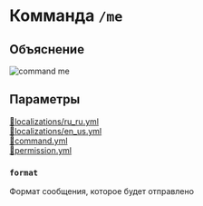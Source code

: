 <!-- #region title -->
# Комманда `/me`
<!-- #endregion title -->

<!-- #region explanation -->
## Объяснение
![command me](/commandme.png)
<!-- #endregion explanation -->

<!-- #region parameters -->
## Параметры
[:file_folder:localizations/ru_ru.yml](/docs/localizations/ru_ru/command/me)\
[:file_folder:localizations/en_us.yml](/docs/localizations/en_us/command/me)\
[:file_folder:command.yml](/docs/command/me/)\
[:file_folder:permission.yml](/docs/permission/command/me/)
<!-- #endregion parameters -->

<!-- #region localization -->
### `format`

Формат сообщения, которое будет отправлено
<!-- #endregion localization -->